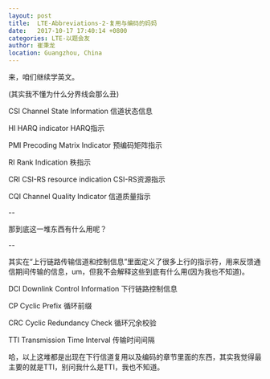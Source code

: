 ```yaml
---
layout: post
title:  LTE-Abbreviations-2-复用与编码的妈妈
date:   2017-10-17 17:40:14 +0800
categories: LTE-以题会友
author: 崔秉龙
location: Guangzhou, China
---
```




来，咱们继续学英文。

(其实我不懂为什么分界线会那么丑)



CSI	Channel State Information    信道状态信息

HI	HARQ indicator 		    HARQ指示

PMI	Precoding Matrix Indicator    预编码矩阵指示

RI	Rank Indication 		    秩指示

CRI	CSI-RS resource indication    CSI-RS资源指示

CQI	Channel Quality Indicator	    信道质量指示

--

那到底这一堆东西有什么用呢？


--

其实在“上行链路传输信道和控制信息”里面定义了很多上行的指示符，用来反馈通信期间传输的信息，um，但我不会解释这些到底有什么用(因为我也不知道)。





DCI	    Downlink Control Information	下行链路控制信息

CP	    Cyclic Prefix			        循环前缀

CRC    Cyclic Redundancy Check		循环冗余校验

TTI        Transmission Time Interval	传输时间间隔



哈，以上这堆都是出现在下行信道复用以及编码的章节里面的东西，其实我觉得最主要的就是TTI，别问我什么是TTI，我也不知道。

